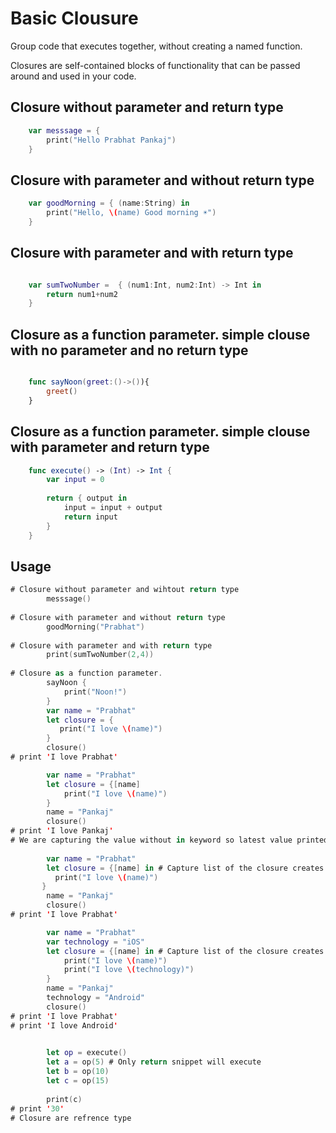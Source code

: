 # Basic Clousure

Group code that executes together, without creating a named function.

Closures are self-contained blocks of functionality that can be passed around and used in your code.

## Closure without parameter and return type

```swift   
    var messsage = {
        print("Hello Prabhat Pankaj")
    }
```

## Closure with parameter and without return type
```swift   
    var goodMorning = { (name:String) in
        print("Hello, \(name) Good morning ☀️")
    }
```

## Closure with parameter and with return type
```swift   

    var sumTwoNumber =  { (num1:Int, num2:Int) -> Int in
        return num1+num2
    }
```
    
## Closure as a function parameter. simple clouse with no parameter and no return type
```swift   

    func sayNoon(greet:()->()){
        greet()
    }
```
    
## Closure as a function parameter. simple clouse with parameter and return type
```swift    
    func execute() -> (Int) -> Int {
        var input = 0
        
        return { output in
            input = input + output
            return input
        }
    }
```

## Usage

```swift
# Closure without parameter and wihtout return type
        messsage()
        
# Closure with parameter and without return type
        goodMorning("Prabhat")
        
# Closure with parameter and with return type
        print(sumTwoNumber(2,4))
        
# Closure as a function parameter.
        sayNoon {
            print("Noon!")
        }
        var name = "Prabhat"
        let closure = {
           print("I love \(name)")
        }
        closure()
# print 'I love Prabhat'

        var name = "Prabhat"
        let closure = {[name]
            print("I love \(name)")
        }
        name = "Pankaj"
        closure()
# print 'I love Pankaj'
# We are capturing the value without in keyword so latest value printed
     
        var name = "Prabhat"
        let closure = {[name] in # Capture list of the closure creates a copy of 'name' if we use in keyword. it will take previous value.
          print("I love \(name)")
       }
        name = "Pankaj"
        closure()
# print 'I love Prabhat'

        var name = "Prabhat"
        var technology = "iOS"
        let closure = {[name] in # Capture list of the closure creates a copy of 'name' if we use in keyword. it will take previous value.
            print("I love \(name)")
            print("I love \(technology)")
        }
        name = "Pankaj"
        technology = "Android"
        closure()
# print 'I love Prabhat'
# print 'I love Android'

        
        let op = execute()
        let a = op(5) # Only return snippet will execute
        let b = op(10)
        let c = op(15)
        
        print(c)
# print '30'
# Closure are refrence type
```
